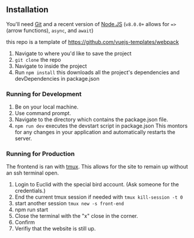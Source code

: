 ## Installation

You'll need [Git](https://git-scm.com/) and a recent version of [Node.JS](https://nodejs.org/en/) (`v8.0.0+` allows for `=>` (arrow functions), `async`, and `await`)

this repo is a template of https://github.com/vuejs-templates/webpack

1. Navigate to where you'd like to save the project
2. `git clone` the repo
3. Navigate to inside the project
4. Run `npm install` this downloads all the project's dependencies and devDependencies in package.json

### Running for Development
1. Be on your local machine.
2. Use command prompt.
3. Navigate to the directory which contains the package.json file.
4. `npm run dev` executes the devstart script in package.json This montors for any changes in your application and automatically restarts the server.

### Running for Production
The frontend is ran with [tmux](https://en.wikipedia.org/wiki/Tmux). This allows for the site to remain up without an ssh terminal open. 
1. Login to Euclid with the special bird account. (Ask someone for the credentials.)
2. End the current tmux session if needed with `tmux kill-session -t 0`
3. start another session `tmux new -s front-end`
4. npm run start
5. Close the terminal with the "x" close in the corner.
6. Confirm
7. Verifiy that the website is still up.